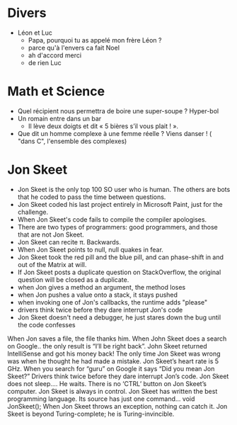 # Divers

* Léon et Luc
	- Papa, pourquoi tu as appelé mon frère Léon ?
	- parce qu'à l'envers ca fait Noel
	- ah d'accord merci
	- de rien Luc


# Math et Science

* Quel récipient nous permettra de boire une super-soupe ? Hyper-bol
* Un romain entre dans un bar
  - Il lève deux doigts et dit « 5 bières s’il vous plait ! ».
* Que dit un homme complexe à une femme réelle ? Viens danser ! ( "dans C", l'ensemble des complexes)


# Jon Skeet

* Jon Skeet is the only top 100 SO user who is human. The others are bots that he coded to pass the time between questions.
* Jon Skeet coded his last project entirely in Microsoft Paint, just for the challenge.
* When Jon Skeet's code fails to compile the compiler apologises.
* There are two types of programmers: good programmers, and those that are not Jon Skeet.
* Jon Skeet can recite π. Backwards.
* When Jon Skeet points to null, null quakes in fear.
* Jon Skeet took the red pill and the blue pill, and can phase-shift in and out of the Matrix at will.
* If Jon Skeet posts a duplicate question on StackOverflow, the original question will be closed as a duplicate.
* when Jon gives a method an argument, the method loses
* when Jon pushes a value onto a stack, it stays pushed
* when invoking one of Jon's callbacks, the runtime adds "please"
* drivers think twice before they dare interrupt Jon's code
* Jon Skeet doesn't need a debugger, he just stares down the bug until the code confesses

When Jon saves a file, the file thanks him.
When John Skeet does a search on Google.. the only result is “I’ll be right back”.
John Skeet returned IntelliSense and got his money back!
The only time Jon Skeet was wrong was when he thought he had made a mistake.
Jon Skeet’s heart rate is 5 GHz.
When you search for “guru” on Google it says “Did you mean Jon Skeet?”
Drivers think twice before they dare interrupt Jon’s code.
Jon Skeet does not sleep…. He waits.
There is no ‘CTRL’ button on Jon Skeet’s computer. Jon Skeet is always in control.
Jon Skeet has written the best programming language. Its source has just one command… void JonSkeet();
When Jon Skeet throws an exception, nothing can catch it.
Jon Skeet is beyond Turing-complete; he is Turing-invincible.

